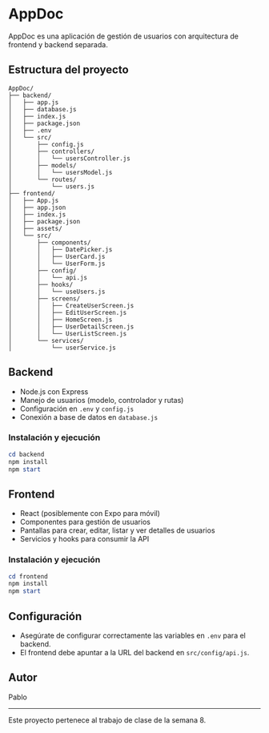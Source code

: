 # AppDoc

AppDoc es una aplicación de gestión de usuarios con arquitectura de frontend y backend separada.

## Estructura del proyecto

```
AppDoc/
├── backend/
│   ├── app.js
│   ├── database.js
│   ├── index.js
│   ├── package.json
│   ├── .env
│   └── src/
│       ├── config.js
│       ├── controllers/
│       │   └── usersController.js
│       ├── models/
│       │   └── usersModel.js
│       └── routes/
│           └── users.js
├── frontend/
│   ├── App.js
│   ├── app.json
│   ├── index.js
│   ├── package.json
│   ├── assets/
│   └── src/
│       ├── components/
│       │   ├── DatePicker.js
│       │   ├── UserCard.js
│       │   └── UserForm.js
│       ├── config/
│       │   └── api.js
│       ├── hooks/
│       │   └── useUsers.js
│       ├── screens/
│       │   ├── CreateUserScreen.js
│       │   ├── EditUserScreen.js
│       │   ├── HomeScreen.js
│       │   ├── UserDetailScreen.js
│       │   └── UserListScreen.js
│       └── services/
│           └── userService.js
```

## Backend

- Node.js con Express
- Manejo de usuarios (modelo, controlador y rutas)
- Configuración en `.env` y `config.js`
- Conexión a base de datos en `database.js`

### Instalación y ejecución

```powershell
cd backend
npm install
npm start
```

## Frontend

- React (posiblemente con Expo para móvil)
- Componentes para gestión de usuarios
- Pantallas para crear, editar, listar y ver detalles de usuarios
- Servicios y hooks para consumir la API

### Instalación y ejecución

```powershell
cd frontend
npm install
npm start
```

## Configuración

- Asegúrate de configurar correctamente las variables en `.env` para el backend.
- El frontend debe apuntar a la URL del backend en `src/config/api.js`.

## Autor

Pablo

---

Este proyecto pertenece al trabajo de clase de la semana 8.

